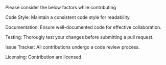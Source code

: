 Please consider the below factors while contributing

Code Style:
Maintain a consistent code style for readability.

Documentation:
Ensure well-documented code for effective collaboration.

Testing:
Thorougly test your changes before submitting a pull request.

Issue Tracker:
All contributions undergo a code review process.

Licensing:
Contribution are licensed.
